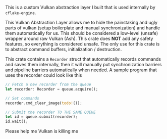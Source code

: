 This is a custom Vulkan abstraction layer I built that is used internally by ``cflake-engine``.

This Vulkan Abstraction Layer allows me to hide the painstaking and ugly parts of vulkan (setup boilerplate and manual synchronization) and handle them automatically for us.
This should be considered a low-level (unsafe) wrapper around raw Vulkan (Ash). This crate does **NOT** add any safety features, so everything is considered unsafe. The only use for this crate is to abstract command buffers, initialization / destruction. 

This crate contains a ``Recorder`` struct that automatically records commands and saves them internally, then it will manually put synchronization barriers and pipeline barriers automatically when needed. A sample program that uses the recorder could look like this

```rs
// Fetch a new recorder from the queue
let recorder: Recorder = queue.acquire();

// Set commands
recorder.cmd_clear_image(todo!());

// Submit the recorder TO THE SAME QUEUE
let id = queue.submit(recorder);
id.wait();
``` 

Please help me Vulkan is killing me